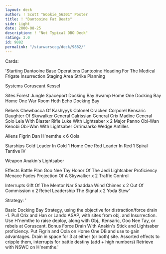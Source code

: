 ```yaml
---
layout: deck
author: ! Scott "Wookie_56301" Poster
title: ! "Dantooine Fat Beats"
side: Light
date: 2000-08-25
description: ! "Not Typical DBO Deck"
rating: 3.0
id: 9882
permalink: "/starwarsccg/deck/9882/"
---
```

Cards: 

'Starting
	Dantooine Base Operations
	Dantooine
	Heading For The Medical Frigate
	Insurrection
	Staging Area
	Strike Planning

Systems
	Coruscant
	Kessel

Sites
	Forest
	Jungle
	Spaceport Docking Bay
	Swamp
	Home One Docking Bay
	Home One War Room
	Hoth Echo Docking Bay

Rebels
	Chewbacca Of Kashyyyk
	Colonel Cracken
	Corporel Kensaric
	Daughter Of Skywalker
	General Calrissian
	General Crix Madine
	General Solo
	Leia With Blaster Rifle
	Luke With Lightsaber x 2
	Major Panno
	Obi-Wan Kenobi
	Obi-Wan With Lightsaber
	Orrimaarko
	Wedge Antilles

Aliens
	Figrin Dan
	H'nemthe x 6
	Oola

Starships
	Gold Leader In Gold 1
	Home One
	Red Leader In Red 1
	Spiral
	Tantive IV

Weapon
	Anakin's Lightsaber

Effects
	Battle Plan
	Goo Nee Tay
	Honor Of The Jedi
	Lightsaber Proficiency
	Menace Fades
	Projection Of A Skywalker x 2
	Traffic Control

Interrupts
	Gift Of The Mentor
	Nar Shaddaa Wind Chimes x 2
	Out Of Commission x 2
	Rebel Leadership
	The Signal x 2
	Yoda Stew'

Strategy: '

Basic Docking Bay Strategy, using the objective for distraction/force drain -1.  Pull Crix and Han or Lando ASAP, with sites from obj. and Insurrection. Use H'nemthe to raise deploy, along with Obj., Kensaric, Goo Nee Tay, or rebels at Coruscant. Bonus Force Drain With Anakin's Stick and Lightsaber proficiency.  Put Figrin and Oola on Home One DB and use to gain advantages. Drain in space for 3 at either (or both) site. Assorted effects to cripple them, interrupts for battle destiny (add + high numbers) Retrieve with NSWC on H'nemthe.'
